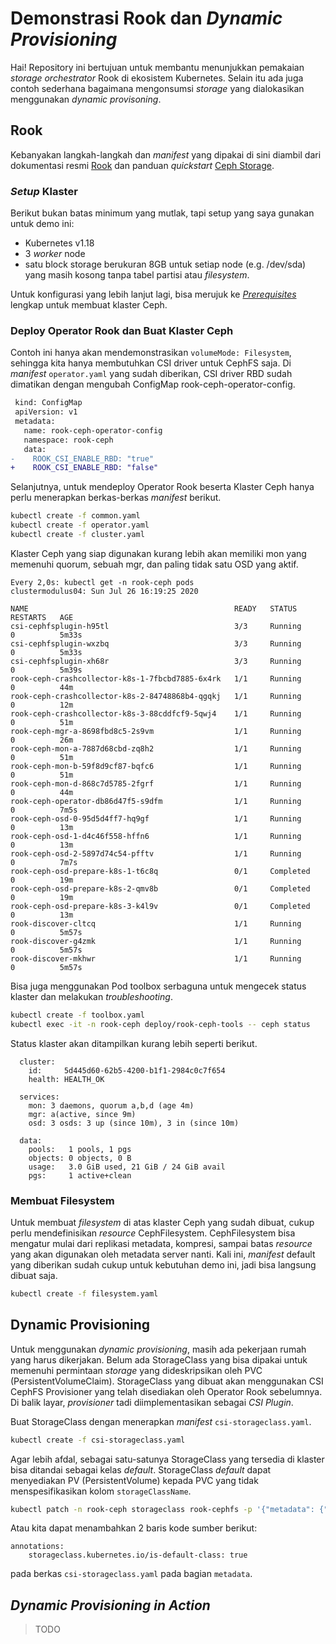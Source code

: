 # Demonstrasi Rook dan _Dynamic Provisioning_

Hai! Repository ini bertujuan untuk membantu menunjukkan pemakaian _storage
orchestrator_ Rook di ekosistem Kubernetes. Selain itu ada juga contoh sederhana
bagaimana mengonsumsi _storage_ yang dialokasikan menggunakan _dynamic
provisoning_.

## Rook

Kebanyakan langkah-langkah dan _manifest_ yang dipakai di sini diambil dari
dokumentasi resmi [Rook][rook-io] dan panduan _quickstart_
[Ceph Storage][quickstart-ceph].

### _Setup_ Klaster

Berikut bukan batas minimum yang mutlak, tapi setup yang saya gunakan untuk demo
ini:

- Kubernetes v1.18
- 3 _worker_ node
- satu block storage berukuran 8GB untuk setiap node (e.g. /dev/sda) yang masih
  kosong tanpa tabel partisi atau _filesystem_.

Untuk konfigurasi yang lebih lanjut lagi, bisa merujuk ke
[_Prerequisites_][ceph-prerequisites] lengkap untuk membuat klaster Ceph.

### Deploy Operator Rook dan Buat Klaster Ceph

Contoh ini hanya akan mendemonstrasikan `volumeMode: Filesystem`, sehingga kita
hanya membutuhkan CSI driver untuk CephFS saja. Di _manifest_ `operator.yaml`
yang sudah diberikan, CSI driver RBD sudah dimatikan dengan mengubah ConfigMap rook-ceph-operator-config.

```diff
 kind: ConfigMap
 apiVersion: v1
 metadata:
   name: rook-ceph-operator-config
   namespace: rook-ceph
   data:
-    ROOK_CSI_ENABLE_RBD: "true"
+    ROOK_CSI_ENABLE_RBD: "false"
```

Selanjutnya, untuk mendeploy Operator Rook beserta Klaster Ceph hanya perlu
menerapkan berkas-berkas _manifest_ berikut.

```bash
kubectl create -f common.yaml
kubectl create -f operator.yaml
kubectl create -f cluster.yaml
```

Klaster Ceph yang siap digunakan kurang lebih akan memiliki mon yang memenuhi
quorum, sebuah mgr, dan paling tidak satu OSD yang aktif.

```
Every 2,0s: kubectl get -n rook-ceph pods                clustermodulus04: Sun Jul 26 16:19:25 2020

NAME                                              READY   STATUS      RESTARTS   AGE
csi-cephfsplugin-h95tl                            3/3     Running     0          5m33s
csi-cephfsplugin-wxzbq                            3/3     Running     0          5m33s
csi-cephfsplugin-xh68r                            3/3     Running     0          5m39s
rook-ceph-crashcollector-k8s-1-7fbcbd7885-6x4rk   1/1     Running     0          44m
rook-ceph-crashcollector-k8s-2-84748868b4-qgqkj   1/1     Running     0          12m
rook-ceph-crashcollector-k8s-3-88cddfcf9-5qwj4    1/1     Running     0          51m
rook-ceph-mgr-a-8698fbd8c5-2s9vm                  1/1     Running     0          26m
rook-ceph-mon-a-7887d68cbd-zq8h2                  1/1     Running     0          51m
rook-ceph-mon-b-59f8d9cf87-bqfc6                  1/1     Running     0          51m
rook-ceph-mon-d-868c7d5785-2fgrf                  1/1     Running     0          44m
rook-ceph-operator-db86d47f5-s9dfm                1/1     Running     0          7m5s
rook-ceph-osd-0-95d5d4ff7-hq9gf                   1/1     Running     0          13m
rook-ceph-osd-1-d4c46f558-hffn6                   1/1     Running     0          13m
rook-ceph-osd-2-5897d74c54-pfftv                  1/1     Running     0          7m7s
rook-ceph-osd-prepare-k8s-1-t6c8q                 0/1     Completed   0          19m
rook-ceph-osd-prepare-k8s-2-qmv8b                 0/1     Completed   0          19m
rook-ceph-osd-prepare-k8s-3-k4l9v                 0/1     Completed   0          13m
rook-discover-cltcq                               1/1     Running     0          5m57s
rook-discover-g4zmk                               1/1     Running     0          5m57s
rook-discover-mkhwr                               1/1     Running     0          5m57s
```

Bisa juga menggunakan Pod toolbox serbaguna untuk mengecek status klaster dan
melakukan _troubleshooting_.

```bash
kubectl create -f toolbox.yaml
kubectl exec -it -n rook-ceph deploy/rook-ceph-tools -- ceph status
```

Status klaster akan ditampilkan kurang lebih seperti berikut.

```
  cluster:
    id:     5d445d60-62b5-4200-b1f1-2984c0c7f654
    health: HEALTH_OK

  services:
    mon: 3 daemons, quorum a,b,d (age 4m)
    mgr: a(active, since 9m)
    osd: 3 osds: 3 up (since 10m), 3 in (since 10m)

  data:
    pools:   1 pools, 1 pgs
    objects: 0 objects, 0 B
    usage:   3.0 GiB used, 21 GiB / 24 GiB avail
    pgs:     1 active+clean
```

### Membuat Filesystem

Untuk membuat _filesystem_ di atas klaster Ceph yang sudah dibuat, cukup perlu
mendefinisikan _resource_ CephFilesystem. CephFilesystem bisa mengatur mulai
dari replikasi metadata, kompresi, sampai batas _resource_ yang akan digunakan
oleh metadata server nanti. Kali ini, _manifest_ default yang diberikan sudah
cukup untuk kebutuhan demo ini, jadi bisa langsung dibuat saja.

```bash
kubectl create -f filesystem.yaml
```

## Dynamic Provisioning

Untuk menggunakan _dynamic provisioning_, masih ada pekerjaan rumah yang harus
dikerjakan. Belum ada StorageClass yang bisa dipakai untuk memenuhi permintaan
_storage_ yang dideskripsikan oleh PVC (PersistentVolumeClaim). StorageClass
yang dibuat akan menggunakan CSI CephFS Provisioner yang telah disediakan oleh
Operator Rook sebelumnya. Di balik layar, _provisioner_ tadi diimplementasikan
sebagai _CSI Plugin_.

Buat StorageClass dengan menerapkan _manifest_ `csi-storageclass.yaml`.

```bash
kubectl create -f csi-storageclass.yaml
```

Agar lebih afdal, sebagai satu-satunya StorageClass yang tersedia di klaster
bisa ditandai sebagai kelas _default_. StorageClass _default_ dapat menyediakan
PV (PersistentVolume) kepada PVC yang tidak menspesifikasikan kolom
`storageClassName`.

```bash
kubectl patch -n rook-ceph storageclass rook-cephfs -p '{"metadata": {"annotations":{"storageclass.kubernetes.io/is-default-class":"true"}}}'
```

Atau kita dapat menambahkan 2 baris kode sumber berikut:

```
annotations:
    storageclass.kubernetes.io/is-default-class: true
```

pada berkas `csi-storageclass.yaml` pada bagian `metadata`.

## _Dynamic Provisioning in Action_

> TODO

[rook-io]: https://rook.io
[quickstart-ceph]: https://rook.io/docs/rook/v1.3/ceph-quickstart.html
[ceph-prerequisites]: https://rook.io/docs/rook/v1.3/ceph-prerequisites.html
